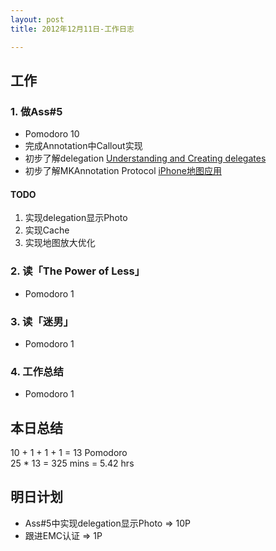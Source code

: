 ```yaml
---
layout: post
title: 2012年12月11日-工作日志  

---
```


  
## 工作

### 1. 做Ass#5    
-  Pomodoro 10  
-  完成Annotation中Callout实现  
-  初步了解delegation  [Understanding and Creating delegates](http://alexefish.com/post/15966868557/understanding-and-creating-delegates-in-objective-c)
-  初步了解MKAnnotation Protocol  [iPhone地图应用](http://blog.163.com/wangy_0223/blog/static/450146612012353929770/)
  
#### TODO  
1. 实现delegation显示Photo  
2. 实现Cache  
3. 实现地图放大优化  
  

### 2. 读「The Power of Less」
-  Pomodoro 1    

### 3. 读「迷男」
-  Pomodoro 1

### 4. 工作总结  
-  Pomodoro 1  
   
  
## 本日总结    

10 + 1 + 1 + 1 = 13 Pomodoro    
25 * 13 = 325 mins = 5.42 hrs  
  
## 明日计划    
  
- Ass#5中实现delegation显示Photo => 10P  
- 跟进EMC认证 => 1P

